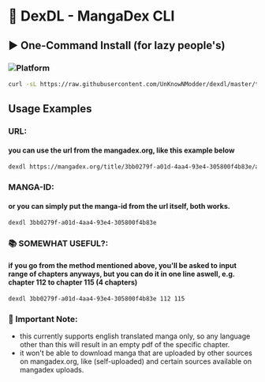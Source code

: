 # 📜 DexDL - MangaDex CLI

## ▶️ One-Command Install (for lazy people's)
### ![Platform](https://img.shields.io/badge/OS-Termux-green)
```bash
curl -sL https://raw.githubusercontent.com/UnKnowNModder/dexdl/master/termux-install.sh | bash
```

## Usage Examples
### URL:
#### you can use the url from the mangadex.org, like this example below
```bash
dexdl https://mangadex.org/title/3bb0279f-a01d-4aa4-93e4-305800f4b83e/akatsuki-no-yona
```

### MANGA-ID:
#### or you can simply put the manga-id from the url itself, both works.
```bash
dexdl 3bb0279f-a01d-4aa4-93e4-305800f4b83e
```

### 📚 SOMEWHAT USEFUL?:
#### if you go from the method mentioned above, you'll be asked to input range of chapters anyways, but you can do it in one line aswell, e.g. chapter 112 to chapter 115 (4 chapters)
```bash
dexdl 3bb0279f-a01d-4aa4-93e4-305800f4b83e 112 115
```
### 💢 Important Note:
- this currently supports english translated manga only, so any language other than this will result in an empty pdf of the specific chapter.
- it won't be able to download manga that are uploaded by other sources on mangadex.org, like (self-uploaded) and certain sources available on mangadex uploads.

